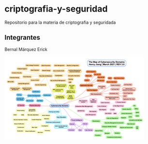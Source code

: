 # criptografia-y-seguridad
Repositorio para la materia de criptografia y seguridada


## Integrantes
Bernal Márquez Erick


![alt text](dominios-ciberseguridad.png "Logo Title Text 1")